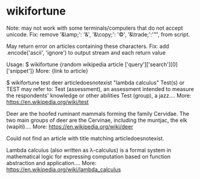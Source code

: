 # wikifortune

Note: may not work with some terminals/computers that do not accept unicode.
Fix: remove 
      '&\amp;': '&',
      '&\copy;': '©',
      '&\trade;':'™',
  from script.
  
May return error on articles containing these characters. 
Fix: add
    .encode('ascii', 'ignore')
    to output stream and each return value
  


Usage:
$ wikifortune
{random wikipedia article ['query']['search'][0]['snippet']}
More: {link to article}

$ wikifortune test deer articledoesnotexist "lambda calculus"
Test(s) or TEST may refer to: Test (assessment), an assessment intended to measure the respondents' knowledge or other abilities Test (group), a jazz....
More: https://en.wikipedia.org/wiki/test

Deer are the hoofed ruminant mammals forming the family Cervidae. The two main groups of deer are the Cervinae, including the muntjac, the elk (wapiti)....
More: https://en.wikipedia.org/wiki/deer

Could not find an article with title matching articledoesnotexist.

Lambda calculus (also written as λ-calculus) is a formal system in mathematical logic for expressing computation based on function abstraction and application....
More: https://en.wikipedia.org/wiki/lambda_calculus

